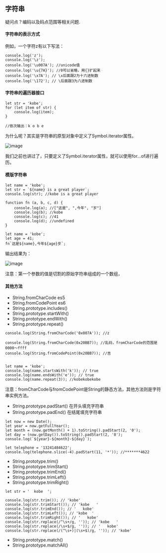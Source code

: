 ## 字符串

疑问点？编码以及码点范围等相关问题.


#### 字符串的表示方式

例如，一个字符z有以下写法：

```
console.log('z');
console.log('\z');
console.log('\u007A'); //unicode值
console.log('\u{7A}'); //0可以省略，用{}扩起来
console.log('\x7A'); // \x后面跟2为十六进制数
console.log('\172'); // \后面跟3为八进制数
```

#### 字符串的遍历器接口


```
let str = 'kobe';
for (let item of str) {
    console.log(item);
}

//依次输出：k o b e
```
为什么呢？其实是字符串的原型对象中定义了Symbol.iterator属性。

![image](http://note.youdao.com/yws/res/7706/899E96D2991C451BABFAE4B4D0D51BC7)

我们之前也讲过了，只要定义了Symbol.iterator属性，就可以使用for...of进行遍历。

#### 模版字符串

```
let name = 'kobe';
let str = `${name} is a great player`;
console.log(str); //kobe is a great player
```
```
function fn (a, b, c, d) {
    console.log(a); //["这是", ",今年", "岁"]
    console.log(b); //kobe
    console.log(c); //41
    console.log(d); //undefined
}

let name = 'kobe';
let age = 41;
fn`这是${name},今年${age}岁`;
```
输出结果为：

![image](http://note.youdao.com/yws/res/7713/2CD0160411E34AC78539FF7B09AD1F2C)

注意：第一个参数的值是切割的原始字符串组成的一个数组，


#### 其他方法

* String.fromCharCode es5
* String.fromCodePoint es6
* String.prototype.includes()
* String.prototype.startWith()
* String.prototype.endWith()
* String.prototype.repeat()
```
console.log(String.fromCharCode('0x007A')); //z

console.log(String.fromCharCode(0x20BB7)); //乱码，fromCharCode的范围是0000～ffff
console.log(String.fromCodePoint(0x20BB7)); //吉


let name = 'kobe';
console.log(name.startsWith('k')); // true
console.log(name.endsWith('e')); // true
console.log(name.repeat(3)); //kobekobekobe

```
注意：fromCharCode与fromCodePoint是String的静态方法，其他方法则是字符串实例方法。

* String.prototype.padStart() 在开头填充字符串 
* String.prototype.padEnd() 在结尾填充字符串

```
let now = new Date();
let year = now.getFullYear();
let month = (now.getMonth() + 1).toString().padStart(2, '0');
let day = (now.getDay()).toString().padStart(2, '0');
console.log(`${year}-${month}-${day}`);

let telephone = '13241484622';
console.log(telephone.slice(-4).padStart(11, '*')); //*******4622
```

* String.prototype.trim()
* String.prototype.trimStart()
* String.prototype.trimEnd()
* String.prototype.trimLeft()
* String.prototype.trimRight()

```
let str = '  kobe  ';

console.log(str.trim()); // 'kobe'
console.log(str.trimStart()); // 'kobe   '
console.log(str.trimEnd()); // '   kobe'
console.log(str.trimLeft()); // 'kobe  '
console.log(str.trimRight()); // '   kobe'
console.log(str.replace(/^\s+/g, '')); // 'kobe   '
console.log(str.replace(/\s+$/g, '')); // '   kobe'
console.log(str.replace(/(^\s+)|(\s+$)/g, '')); // 'kobe'

```

* String.prototype.match()
* String.prototype.matchAll()

```
```
